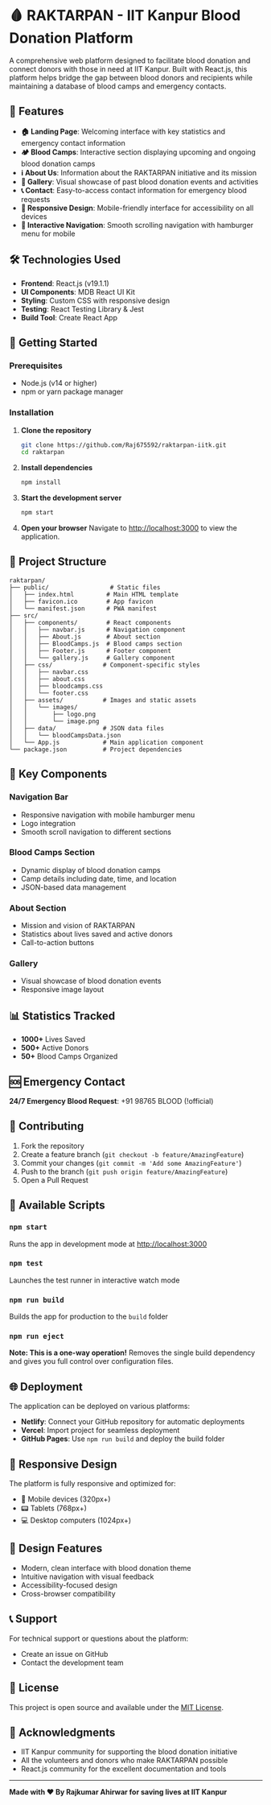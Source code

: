 # 🩸 RAKTARPAN - IIT Kanpur Blood Donation Platform

A comprehensive web platform designed to facilitate blood donation and connect donors with those in need at IIT Kanpur. Built with React.js, this platform helps bridge the gap between blood donors and recipients while maintaining a database of blood camps and emergency contacts.

## 🌟 Features

- **🏠 Landing Page**: Welcoming interface with key statistics and emergency contact information
- **🏕️ Blood Camps**: Interactive section displaying upcoming and ongoing blood donation camps
- **ℹ️ About Us**: Information about the RAKTARPAN initiative and its mission
- **📸 Gallery**: Visual showcase of past blood donation events and activities
- **📞 Contact**: Easy-to-access contact information for emergency blood requests
- **📱 Responsive Design**: Mobile-friendly interface for accessibility on all devices
- **🎯 Interactive Navigation**: Smooth scrolling navigation with hamburger menu for mobile

## 🛠️ Technologies Used

- **Frontend**: React.js (v19.1.1)
- **UI Components**: MDB React UI Kit
- **Styling**: Custom CSS with responsive design
- **Testing**: React Testing Library & Jest
- **Build Tool**: Create React App

## 🚀 Getting Started

### Prerequisites

- Node.js (v14 or higher)
- npm or yarn package manager

### Installation

1. **Clone the repository**
   ```bash
   git clone https://github.com/Raj675592/raktarpan-iitk.git
   cd raktarpan
   ```

2. **Install dependencies**
   ```bash
   npm install
   ```

3. **Start the development server**
   ```bash
   npm start
   ```

4. **Open your browser**
   Navigate to [http://localhost:3000](http://localhost:3000) to view the application.

## 📁 Project Structure

```
raktarpan/
├── public/                 # Static files
│   ├── index.html         # Main HTML template
│   ├── favicon.ico        # App favicon
│   └── manifest.json      # PWA manifest
├── src/
│   ├── components/        # React components
│   │   ├── navbar.js      # Navigation component
│   │   ├── About.js       # About section
│   │   ├── BloodCamps.js  # Blood camps section
│   │   ├── Footer.js      # Footer component
│   │   └── gallery.js     # Gallery component
│   ├── css/              # Component-specific styles
│   │   ├── navbar.css
│   │   ├── about.css
│   │   ├── bloodcamps.css
│   │   └── footer.css
│   ├── assets/           # Images and static assets
│   │   └── images/
│   │       ├── logo.png
│   │       └── image.png
│   ├── data/             # JSON data files
│   │   └── bloodCampsData.json
│   └── App.js            # Main application component
└── package.json          # Project dependencies
```

## 🎯 Key Components

### Navigation Bar
- Responsive navigation with mobile hamburger menu
- Logo integration
- Smooth scroll navigation to different sections

### Blood Camps Section
- Dynamic display of blood donation camps
- Camp details including date, time, and location
- JSON-based data management

### About Section
- Mission and vision of RAKTARPAN
- Statistics about lives saved and active donors
- Call-to-action buttons

### Gallery
- Visual showcase of blood donation events
- Responsive image layout

## 📊 Statistics Tracked

- **1000+** Lives Saved
- **500+** Active Donors  
- **50+** Blood Camps Organized

## 🆘 Emergency Contact

**24/7 Emergency Blood Request**: +91 98765 BLOOD (!official)

## 🤝 Contributing

1. Fork the repository
2. Create a feature branch (`git checkout -b feature/AmazingFeature`)
3. Commit your changes (`git commit -m 'Add some AmazingFeature'`)
4. Push to the branch (`git push origin feature/AmazingFeature`)
5. Open a Pull Request

## 📜 Available Scripts

### `npm start`
Runs the app in development mode at [http://localhost:3000](http://localhost:3000)

### `npm test`
Launches the test runner in interactive watch mode

### `npm run build`
Builds the app for production to the `build` folder

### `npm run eject`
**Note: This is a one-way operation!** Removes the single build dependency and gives you full control over configuration files.

## 🌐 Deployment

The application can be deployed on various platforms:
- **Netlify**: Connect your GitHub repository for automatic deployments
- **Vercel**: Import project for seamless deployment
- **GitHub Pages**: Use `npm run build` and deploy the build folder

## 📱 Responsive Design

The platform is fully responsive and optimized for:
- 📱 Mobile devices (320px+)
- 📟 Tablets (768px+)
- 💻 Desktop computers (1024px+)

## 🎨 Design Features

- Modern, clean interface with blood donation theme
- Intuitive navigation with visual feedback
- Accessibility-focused design
- Cross-browser compatibility

## 📞 Support

For technical support or questions about the platform:
- Create an issue on GitHub
- Contact the development team


## 📄 License

This project is open source and available under the [MIT License](LICENSE).

## 🙏 Acknowledgments

- IIT Kanpur community for supporting the blood donation initiative
- All the volunteers and donors who make RAKTARPAN possible
- React.js community for the excellent documentation and tools

---

**Made with ❤️ By Rajkumar Ahirwar for saving lives at IIT Kanpur**
